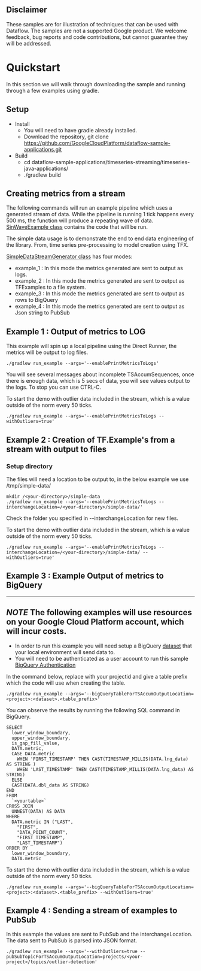 ## Disclaimer

These samples are for illustration of techniques that can be used with Dataflow. 
The samples are not a supported Google product. We welcome feedback, bug reports and code contributions, but cannot guarantee they will be
addressed.

# Quickstart

In this section we will walk through downloading the sample and running through
a few examples using gradle.

## Setup
* Install
    * You will need to have gradle already installed.
    * Download the repository, git clone https://github.com/GoogleCloudPlatform/dataflow-sample-applications.git
* Build
    * cd dataflow-sample-applications/timeseries-streaming/timeseries-java-applications/
    * ./gradlew build
## Creating metrics from a stream
The following commands will run an example pipeline which uses a generated stream of data. While the pipeline is 
running 1 tick happens every 500 ms, the function will produce a repeating wave of data. [SinWaveExample class](SyntheticExamples/src/main/java/com/google/dataflow/sample/timeseriesflow/examples/simpledata/transforms/SinWaveExample.java) contains the code that will be run. 

The simple data usage is to demonstrate the end to end data engineering of the library. From, time series pre-processing to model creation using TFX.
 
 [SimpleDataStreamGenerator class](SyntheticExamples/src/main/java/com/google/dataflow/sample/timeseriesflow/examples/simpledata/transforms/SinWaveExample.java) has four modes:
 
 * example_1 : In this mode the metrics generated are sent to output as logs.
 * example_2 : In this mode the metrics generated are sent to output as TFExamples to a file system.
 * example_3 : In this mode the metrics generated are sent to output as rows to BigQuery
 * example_4 : In this mode the metrics generated are sent to output as Json string to PubSub

## Example 1 : Output of metrics to LOG

This example will spin up a local pipeline using the Direct Runner, the metrics will be output to log files.
   
```
./gradlew run_example --args='--enablePrintMetricsToLogs'
```

You will see several messages about incomplete TSAccumSequences, once there is enough data, which is 5 secs of data, you will see values output to the logs. To stop you can use CTRL-C.

To start the demo with outlier data included in the stream, which is a value outside of the norm every 50 ticks.

```
./gradlew run_example --args='--enablePrintMetricsToLogs --withOutliers=true'
```

## Example 2 : Creation of TF.Example's from a stream with output to files
### Setup directory
The files will need a location to be output to, in the below example we use /tmp/simple-data/
```
mkdir /<your-directory>/simple-data
./gradlew run_example --args='--enablePrintMetricsToLogs --interchangeLocation=/<your-directory>/simple-data/'
```

Check the folder you specified in --interchangeLocation for new files.

To start the demo with outlier data included in the stream, which is a value outside of the norm every 50 ticks.

```
./gradlew run_example --args='--enablePrintMetricsToLogs --interchangeLocation=/<your-directory>/simple-data/ --withOutliers=true'
```
  
## Example 3 : Example Output of metrics to BigQuery

---
***NOTE***
The following examples will use resources on your Google Cloud Platform account, which will incur costs. 
---

* In order to run this example you will need setup a BigQuery [dataset](https://cloud.google.com/bigquery/docs/datasets-intro) that your local environment will send data to.
* You will need to be authenticated as a user account to run this sample [BigQuery Authentication](https://cloud.google.com/bigquery/docs/authentication)

In the command below, replace <project> with your projectid and give a table prefix which the code will use when creating the table. 


```
./gradlew run_example --args='--bigQueryTableForTSAccumOutputLocation=<project>:<dataset>.<table_prefix>'
```
You can observe the results by running the following SQL command in BigQuery.
```
SELECT
  lower_window_boundary,
  upper_window_boundary,
  is_gap_fill_value,
  DATA.metric,
  CASE DATA.metric
    WHEN 'FIRST_TIMESTAMP' THEN CAST(TIMESTAMP_MILLIS(DATA.lng_data) AS STRING )
    WHEN 'LAST_TIMESTAMP' THEN CAST(TIMESTAMP_MILLIS(DATA.lng_data) AS STRING)
  ELSE
  CAST(DATA.dbl_data AS STRING)
END
FROM
  `<yourtable>`
CROSS JOIN
  UNNEST(DATA) AS DATA
WHERE
  DATA.metric IN ("LAST",
    "FIRST",
    "DATA_POINT_COUNT",
    "FIRST_TIMESTAMP",
    "LAST_TIMESTAMP")
ORDER BY
  lower_window_boundary,
  DATA.metric
```

To start the demo with outlier data included in the stream, which is a value outside of the norm every 50 ticks.

```
./gradlew run_example --args='--bigQueryTableForTSAccumOutputLocation=<project>:<dataset>.<table_prefix> --withOutliers=true'
```

## Example 4 : Sending a stream of examples to PubSub

In this example the values are sent to PubSub and the interchangeLocation. The data sent to PubSub is parsed into JSON format.

```
./gradlew run_example --args='--withOutliers=true --pubSubTopicForTSAccumOutputLocation=projects/<your-project>/topics/outlier-detection'

```